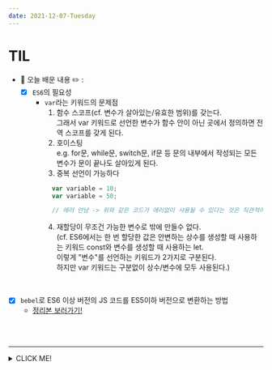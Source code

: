 ```yaml
---
date: 2021-12-07-Tuesday
---
```


# TIL
- 📝 오늘 배운 내용 ✏️ : 
  - [x] `ES6`의 필요성  
    - `var`라는 키워드의 문제점         
      1. 함수 스코프(cf. 변수가 살아있는/유효한 범위)를 갖는다.     
      그래서 var 키워드로 선언한 변수가 함수 안이 아닌 곳에서 정의하면 전역 스코프를 갖게 된다.       
      2. 호이스팅       
      e.g. for문, while문, switch문, if문 등 문의 내부에서 작성되는 모든 변수가 문이 끝나도 살아있게 된다.     
      3. 중복 선언이 가능하다          
        ```js
          var variable = 10;
          var variable = 50;

          // 에러 안남 -> 위와 같은 코드가 에러없이 사용될 수 있다는 것은 직관적이지 않으며 버그로 이어지기 쉽다  
        ```
      4. 재할당이 무조건 가능한 변수로 밖에 만들수 없다.        
      (cf. ES6에서는 한 번 할당한 값은 안변하는 상수를 생성할 때 사용하는 키워드 const와 변수를 생성할 때 사용하는 let.       
      이렇게 "변수"를 선언하는 키워드가 2가지로 구분된다.     
      하지만 var 키워드는 구분없이 상수/변수에 모두 사용된다.)         

     
<br />

  - [x] `bebel`로 ES6 이상 버전의 JS 코드를 ES5이하 버전으로 변환하는 방법 
    - [정리본 보러가기!](https://github.com/ekfka4863/TIL/blob/master/Babel/babel_es6_to_es5(2021-12-08).md)


<br />
<br />

---
<details>
<summary>CLICK ME!</summary>  

- cf.  
  - https://velog.io/@crewd/JS-%EC%8B%A4%EC%A0%84-%EC%9E%90%EB%B0%94%EC%8A%A4%ED%81%AC%EB%A6%BD%ED%8A%B8-var%EC%9D%98-%EB%AC%B8%EC%A0%9C%EC%A0%90
</details>   

